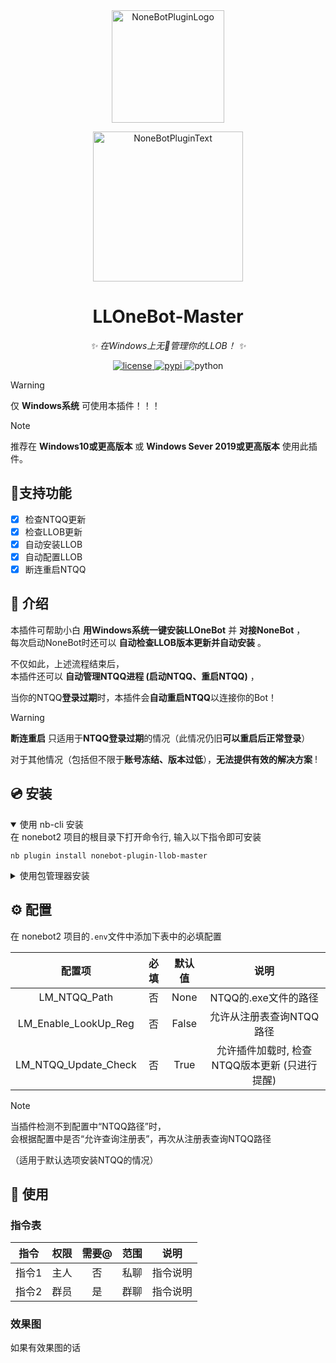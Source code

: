 <div align="center">
  <a href="https://v2.nonebot.dev/store"><img src="https://github.com/A-kirami/nonebot-plugin-template/blob/resources/nbp_logo.png" width="180" height="180" alt="NoneBotPluginLogo"></a>
  <br>
  <p><img src="https://github.com/A-kirami/nonebot-plugin-template/blob/resources/NoneBotPlugin.svg" width="240" alt="NoneBotPluginText"></p>
</div>

<div align="center">

# LLOneBot-Master

_✨ 在Windows上无🧠管理你的LLOB！ ✨_


<a href="./LICENSE">
    <img src="https://img.shields.io/github/license/kanbereina/nonebot-plugin-llob-master.svg" alt="license">
</a>
<a href="https://pypi.python.org/pypi/nonebot-plugin-llob-master">
    <img src="https://img.shields.io/pypi/v/nonebot-plugin-llob-master.svg" alt="pypi">
</a>
<img src="https://img.shields.io/badge/python-3.10+-blue.svg" alt="python">

</div>

> [!WARNING]
> 仅 **Windows系统** 可使用本插件！！！

> [!NOTE]
> 推荐在 **Windows10或更高版本** 或 **Windows Sever 2019或更高版本** 使用此插件。

## 🎀支持功能

- [x] 检查NTQQ更新
- [x] 检查LLOB更新
- [x] 自动安装LLOB
- [x] 自动配置LLOB
- [x] 断连重启NTQQ

## 📖 介绍

本插件可帮助小白 **用Windows系统一键安装LLOneBot** 并 **对接NoneBot** ，
<br>
每次启动NoneBot时还可以 **自动检查LLOB版本更新并自动安装** 。

不仅如此，上述流程结束后，
<br>
本插件还可以 **自动管理NTQQ进程 (启动NTQQ、重启NTQQ)** ，

当你的NTQQ**登录过期**时，本插件会**自动重启NTQQ**以连接你的Bot！
<br>

> [!WARNING]
> **断连重启** 只适用于**NTQQ登录过期**的情况（此情况仍旧**可以重启后正常登录**）
> 
> 对于其他情况（包括但不限于**账号冻结、版本过低**），**无法提供有效的解决方案** !

## 💿 安装

<details open>
<summary>使用 nb-cli 安装</summary>
在 nonebot2 项目的根目录下打开命令行, 输入以下指令即可安装

    nb plugin install nonebot-plugin-llob-master

</details>

<details>
<summary>使用包管理器安装</summary>
在 nonebot2 项目的插件目录下, 打开命令行, 根据你使用的包管理器, 输入相应的安装命令

<details>
<summary>pip</summary>

    pip install nonebot-plugin-llob-master
</details>
<details>
<summary>pdm</summary>

    pdm add nonebot-plugin-llob-master
</details>
<details>
<summary>poetry</summary>

    poetry add nonebot-plugin-llob-master
</details>
<details>
<summary>conda</summary>

    conda install nonebot-plugin-llob-master
</details>

打开 nonebot2 项目根目录下的 `pyproject.toml` 文件, 在 `[tool.nonebot]` 部分追加写入

    plugins = ["nonebot-plugin-llob-master"]

</details>

## ⚙️ 配置

在 nonebot2 项目的`.env`文件中添加下表中的必填配置

| 配置项 | 必填 | 默认值 | 说明 |
|:-----:|:----:|:----:|:----:|
| LM_NTQQ_Path | 否 | None | NTQQ的.exe文件的路径 |
| LM_Enable_LookUp_Reg | 否 | False | 允许从注册表查询NTQQ路径 |
| LM_NTQQ_Update_Check | 否 | True | 允许插件加载时, 检查NTQQ版本更新 (只进行提醒) |
> [!NOTE]
> 当插件检测不到配置中“NTQQ路径”时，<br>
> 会根据配置中是否“允许查询注册表”，再次从注册表查询NTQQ路径
> 
> （适用于默认选项安装NTQQ的情况）

## 🎉 使用
### 指令表
| 指令 | 权限 | 需要@ | 范围 | 说明 |
|:-----:|:----:|:----:|:----:|:----:|
| 指令1 | 主人 | 否 | 私聊 | 指令说明 |
| 指令2 | 群员 | 是 | 群聊 | 指令说明 |
### 效果图
如果有效果图的话
